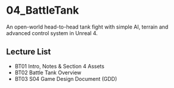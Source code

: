 # 04_BattleTank
An open-world head-to-head tank fight with simple AI, terrain and advanced control system in Unreal 4.

## Lecture List
* BT01 Intro, Notes & Section 4 Assets
* BT02 Battle Tank Overview
* BT03 S04 Game Design Document (GDD)

